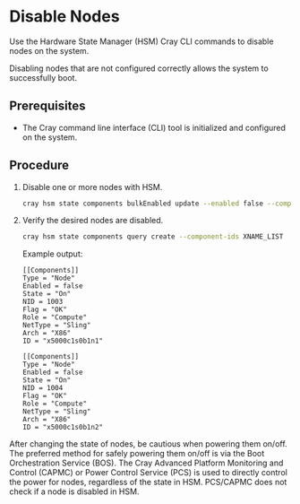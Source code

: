 # Disable Nodes

Use the Hardware State Manager \(HSM\) Cray CLI commands to disable nodes on the system.

Disabling nodes that are not configured correctly allows the system to successfully boot.

## Prerequisites

- The Cray command line interface \(CLI\) tool is initialized and configured on the system.

## Procedure

1.  Disable one or more nodes with HSM.

    ```bash
    cray hsm state components bulkEnabled update --enabled false --component-ids XNAME_LIST
    ```

2.  Verify the desired nodes are disabled.

    ```bash
    cray hsm state components query create --component-ids XNAME_LIST
    ```

    Example output:

    ```text
    [[Components]]
    Type = "Node"
    Enabled = false
    State = "On"
    NID = 1003
    Flag = "OK"
    Role = "Compute"
    NetType = "Sling"
    Arch = "X86"
    ID = "x5000c1s0b1n1"

    [[Components]]
    Type = "Node"
    Enabled = false
    State = "On"
    NID = 1004
    Flag = "OK"
    Role = "Compute"
    NetType = "Sling"
    Arch = "X86"
    ID = "x5000c1s0b1n2"
    ```

After changing the state of nodes, be cautious when powering them on/off. The preferred method for safely powering them on/off is via the Boot Orchestration Service \(BOS\). The Cray Advanced Platform Monitoring and Control \(CAPMC\) or Power Control Service \(PCS\) is used to directly control the power for nodes, regardless of the state in HSM. PCS/CAPMC does not check if a node is disabled in HSM.
